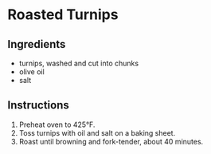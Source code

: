 # Roasted Turnips

## Ingredients

- turnips, washed and cut into chunks
- olive oil
- salt

## Instructions

1. Preheat oven to 425&deg;F.
2. Toss turnips with oil and salt on a baking sheet.
3. Roast until browning and fork-tender, about 40 minutes.
